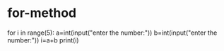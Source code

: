 # for-method
for i in range(5):
  a=int(input("enter the number:"))
  b=int(input("enter the number:"))
  i=a+b
  print(i)

